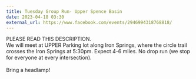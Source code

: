 ```yaml
---
title: Tuesday Group Run- Upper Spence Basin
date: 2023-04-18 03:30
external_url: https://www.facebook.com/events/2946994318768818/
---
```

PLEASE READ THIS DESCRIPTION. <br>
  We will meet at UPPER Parking lot along Iron Springs, where the circle trail crosses the Iron Springs at 5&#58;30pm. Expect 4-6 miles. No drop run (we stop for everyone at every intersection). <br>
  <br>
  Bring a headlamp!<br>
  <br>
  
